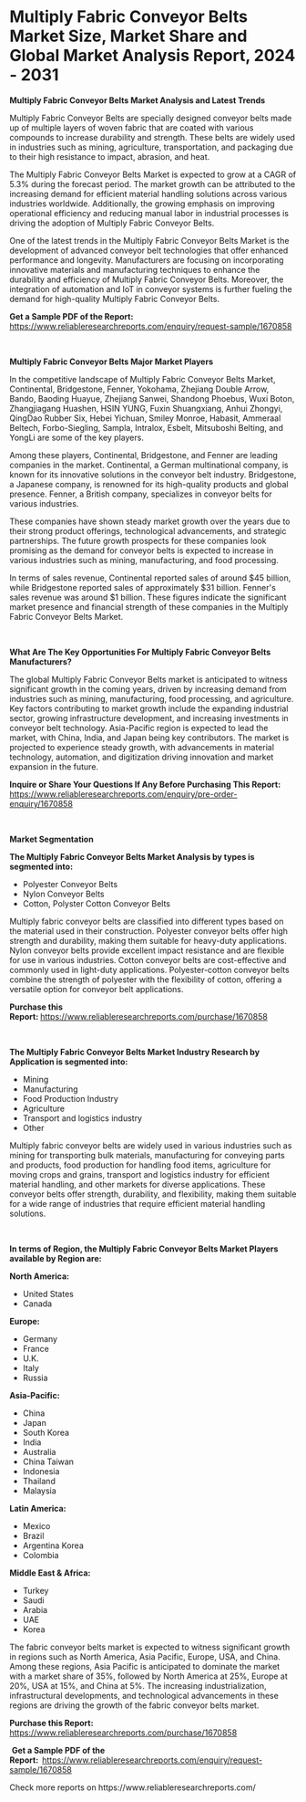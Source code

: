 <p><h1>Multiply Fabric Conveyor Belts Market Size, Market Share and Global Market Analysis Report, 2024 - 2031</h1></p><p><strong>Multiply Fabric Conveyor Belts Market Analysis and Latest Trends</strong></p>
<p><p>Multiply Fabric Conveyor Belts are specially designed conveyor belts made up of multiple layers of woven fabric that are coated with various compounds to increase durability and strength. These belts are widely used in industries such as mining, agriculture, transportation, and packaging due to their high resistance to impact, abrasion, and heat.</p><p>The Multiply Fabric Conveyor Belts Market is expected to grow at a CAGR of 5.3% during the forecast period. The market growth can be attributed to the increasing demand for efficient material handling solutions across various industries worldwide. Additionally, the growing emphasis on improving operational efficiency and reducing manual labor in industrial processes is driving the adoption of Multiply Fabric Conveyor Belts.</p><p>One of the latest trends in the Multiply Fabric Conveyor Belts Market is the development of advanced conveyor belt technologies that offer enhanced performance and longevity. Manufacturers are focusing on incorporating innovative materials and manufacturing techniques to enhance the durability and efficiency of Multiply Fabric Conveyor Belts. Moreover, the integration of automation and IoT in conveyor systems is further fueling the demand for high-quality Multiply Fabric Conveyor Belts.</p></p>
<p><strong>Get a Sample PDF of the Report:&nbsp;</strong> <a href="https://www.reliableresearchreports.com/enquiry/request-sample/1670858">https://www.reliableresearchreports.com/enquiry/request-sample/1670858</a></p>
<p>&nbsp;</p>
<p><strong>Multiply Fabric Conveyor Belts Major Market Players</strong></p>
<p><p>In the competitive landscape of Multiply Fabric Conveyor Belts Market, Continental, Bridgestone, Fenner, Yokohama, Zhejiang Double Arrow, Bando, Baoding Huayue, Zhejiang Sanwei, Shandong Phoebus, Wuxi Boton, Zhangjiagang Huashen, HSIN YUNG, Fuxin Shuangxiang, Anhui Zhongyi, QingDao Rubber Six, Hebei Yichuan, Smiley Monroe, Habasit, Ammeraal Beltech, Forbo-Siegling, Sampla, Intralox, Esbelt, Mitsuboshi Belting, and YongLi are some of the key players.</p><p>Among these players, Continental, Bridgestone, and Fenner are leading companies in the market. Continental, a German multinational company, is known for its innovative solutions in the conveyor belt industry. Bridgestone, a Japanese company, is renowned for its high-quality products and global presence. Fenner, a British company, specializes in conveyor belts for various industries.</p><p>These companies have shown steady market growth over the years due to their strong product offerings, technological advancements, and strategic partnerships. The future growth prospects for these companies look promising as the demand for conveyor belts is expected to increase in various industries such as mining, manufacturing, and food processing.</p><p>In terms of sales revenue, Continental reported sales of around $45 billion, while Bridgestone reported sales of approximately $31 billion. Fenner's sales revenue was around $1 billion. These figures indicate the significant market presence and financial strength of these companies in the Multiply Fabric Conveyor Belts Market.</p></p>
<p>&nbsp;</p>
<p><strong>What Are The Key Opportunities For Multiply Fabric Conveyor Belts Manufacturers?</strong></p>
<p><p>The global Multiply Fabric Conveyor Belts market is anticipated to witness significant growth in the coming years, driven by increasing demand from industries such as mining, manufacturing, food processing, and agriculture. Key factors contributing to market growth include the expanding industrial sector, growing infrastructure development, and increasing investments in conveyor belt technology. Asia-Pacific region is expected to lead the market, with China, India, and Japan being key contributors. The market is projected to experience steady growth, with advancements in material technology, automation, and digitization driving innovation and market expansion in the future.</p></p>
<p><strong>Inquire or Share Your Questions If Any Before Purchasing This Report:</strong> <a href="https://www.reliableresearchreports.com/enquiry/pre-order-enquiry/1670858">https://www.reliableresearchreports.com/enquiry/pre-order-enquiry/1670858</a></p>
<p>&nbsp;</p>
<p><strong>Market Segmentation</strong></p>
<p><strong>The Multiply Fabric Conveyor Belts Market Analysis by types is segmented into:</strong></p>
<p><ul><li>Polyester Conveyor Belts</li><li>Nylon Conveyor Belts</li><li>Cotton, Polyster Cotton Conveyor Belts</li></ul></p>
<p><p>Multiply fabric conveyor belts are classified into different types based on the material used in their construction. Polyester conveyor belts offer high strength and durability, making them suitable for heavy-duty applications. Nylon conveyor belts provide excellent impact resistance and are flexible for use in various industries. Cotton conveyor belts are cost-effective and commonly used in light-duty applications. Polyester-cotton conveyor belts combine the strength of polyester with the flexibility of cotton, offering a versatile option for conveyor belt applications.</p></p>
<p><strong>Purchase this Report:&nbsp;</strong><a href="https://www.reliableresearchreports.com/purchase/1670858">https://www.reliableresearchreports.com/purchase/1670858</a></p>
<p>&nbsp;</p>
<p><strong>The Multiply Fabric Conveyor Belts Market Industry Research by Application is segmented into:</strong></p>
<p><ul><li>Mining</li><li>Manufacturing</li><li>Food Production Industry</li><li>Agriculture</li><li>Transport and logistics industry</li><li>Other</li></ul></p>
<p><p>Multiply fabric conveyor belts are widely used in various industries such as mining for transporting bulk materials, manufacturing for conveying parts and products, food production for handling food items, agriculture for moving crops and grains, transport and logistics industry for efficient material handling, and other markets for diverse applications. These conveyor belts offer strength, durability, and flexibility, making them suitable for a wide range of industries that require efficient material handling solutions.</p></p>
<p>&nbsp;</p>
<p><strong>In terms of Region, the Multiply Fabric Conveyor Belts Market Players available by Region are:</strong></p>
<p>
    <p> <strong> North America: </strong>
        <ul>
            <li>United States</li>
            <li>Canada</li>
        </ul>
        </p> 
    <p> <strong> Europe: </strong>
        <ul>
            <li>Germany</li>
            <li>France</li>
            <li>U.K.</li>
            <li>Italy</li>
            <li>Russia</li>
        </ul>
        </p> 
    <p> <strong> Asia-Pacific: </strong>
        <ul>
            <li>China</li>
            <li>Japan</li>
            <li>South Korea</li>
            <li>India</li>
            <li>Australia</li>
            <li>China Taiwan</li>
            <li>Indonesia</li>
            <li>Thailand</li>
            <li>Malaysia</li>
        </ul>
        </p> 
    <p> <strong> Latin America: </strong>
        <ul>
            <li>Mexico</li>
            <li>Brazil</li>
            <li>Argentina Korea</li>
            <li>Colombia</li>
        </ul>
        </p> 
    <p> <strong> Middle East & Africa: </strong>
        <ul>
            <li>Turkey</li>
            <li>Saudi</li>
            <li>Arabia</li>
            <li>UAE</li>
            <li>Korea</li>
        </ul>
    </p>
    </p>
<p><p>The fabric conveyor belts market is expected to witness significant growth in regions such as North America, Asia Pacific, Europe, USA, and China. Among these regions, Asia Pacific is anticipated to dominate the market with a market share of 35%, followed by North America at 25%, Europe at 20%, USA at 15%, and China at 5%. The increasing industrialization, infrastructural developments, and technological advancements in these regions are driving the growth of the fabric conveyor belts market.</p></p>
<p><strong>Purchase this Report: </strong><a href="https://www.reliableresearchreports.com/purchase/1670858">https://www.reliableresearchreports.com/purchase/1670858</a></p>
<p>&nbsp;<strong>Get a Sample PDF of the Report:&nbsp;&nbsp;</strong><a href="https://www.reliableresearchreports.com/enquiry/request-sample/1670858">https://www.reliableresearchreports.com/enquiry/request-sample/1670858</a></p>
<p><strong></strong></p>
<p>Check more reports on https://www.reliableresearchreports.com/</p>